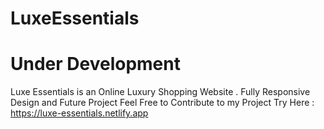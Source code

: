 # LuxeEssentials
# Under Development
Luxe Essentials is an Online Luxury Shopping Website . Fully Responsive Design and Future Project
Feel Free to Contribute to my Project
Try Here : https://luxe-essentials.netlify.app
